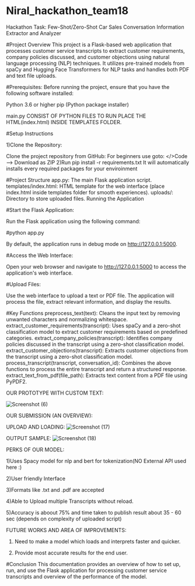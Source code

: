 # Niral_hackathon_team18
Hackathon Task: Few-Shot/Zero-Shot Car Sales Conversation Information Extractor and Analyzer

#Project Overview
This project is a Flask-based web application that processes customer service transcripts to extract customer requirements, company policies discussed, and customer objections using natural language processing (NLP) techniques. It utilizes pre-trained models from spaCy and Hugging Face Transformers for NLP tasks and handles both PDF and text file uploads.

#Prerequisites:
Before running the project, ensure that you have the following software installed:

Python 3.6 or higher
pip (Python package installer)

main.py CONSIST OF PYTHON FILES TO RUN PLACE THE HTML(index.html) INSIDE TEMPLATES FOLDER.

#Setup Instructions

1)Clone the Repository:

Clone the project repository from GitHub:
For beginners use goto: </>Code --> Download as ZIP 
2)Run pip install -r requirements.txt 
It will automatically installs every required packages for your enviroinment

#Project Structure
app.py: The main Flask application script.
templates/index.html: HTML template for the web interface (place index.html inside templates folder for smooth experiences).
uploads/: Directory to store uploaded files.
Running the Application

#Start the Flask Application:

Run the Flask application using the following command:

#python app.py

By default, the application runs in debug mode on http://127.0.0.1:5000.

#Access the Web Interface:

Open your web browser and navigate to http://127.0.0.1:5000 to access the application's web interface.

#Upload Files:

Use the web interface to upload a text or PDF file. The application will process the file, extract relevant information, and display the results.

#Key Functions
preprocess_text(text): Cleans the input text by removing unwanted characters and normalizing whitespace.
extract_customer_requirements(transcript): Uses spaCy and a zero-shot classification model to extract customer requirements based on predefined categories.
extract_company_policies(transcript): Identifies company policies discussed in the transcript using a zero-shot classification model.
extract_customer_objections(transcript): Extracts customer objections from the transcript using a zero-shot classification model.
process_transcript(transcript, conversation_id): Combines the above functions to process the entire transcript and return a structured response.
extract_text_from_pdf(file_path): Extracts text content from a PDF file using PyPDF2.



OUR PROTOTYPE WITH CUSTOM TEXT:


![Screenshot (6)](https://github.com/user-attachments/assets/50358fb9-48da-4548-bb6e-cbaeba2ce9fb)

OUR SUBMISSION (AN OVERVIEW):

UPLOAD AND LOADING:
![Screenshot (17)](https://github.com/user-attachments/assets/c1fa50a6-74bd-4085-ae13-261e78e5cbd6)

OUTPUT SAMPLE:
![Screenshot (18)](https://github.com/user-attachments/assets/6727a7f2-bdaa-47a1-a8e8-cbd01d17364f)

PERKS OF OUR MODEL:

1)Uses Spacy model for nlp and bert for tokenization(NO External API used here :)

2)User friendly Interface 

3)Formats like .txt and .pdf are accepted 

4)Able to Upload multiple Transcripts without reload.

5)Accuracy is aboout 75% and time taken to publish result about 35 - 60 sec (depends on complexity of uploaded script)

FUTURE WORKS AND AREA OF IMPROVEMENTS:
1) Need to make a model which loads and interprets faster and quicker.

2) Provide most accurate results for the end user.


#Conclusion
This documentation provides an overview of how to set up, run, and use the Flask application for processing customer service transcripts and overview of the performance of the model. 


